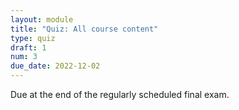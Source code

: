 ```yaml
---
layout: module
title: "Quiz: All course content"
type: quiz
draft: 1
num: 3
due_date: 2022-12-02
---
```


Due at the end of the regularly scheduled final exam.